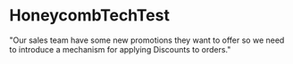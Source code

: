 # HoneycombTechTest
"Our sales team have some new promotions they want to offer so we need to introduce a mechanism for applying Discounts to orders."
